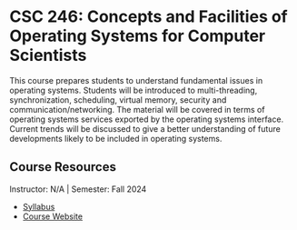 # CSC 246: 	Concepts and Facilities of Operating Systems for Computer Scientists
This course prepares students to understand fundamental issues in operating systems. Students will be introduced to multi-threading, synchronization, scheduling, virtual memory, security and communication/networking. The material will be covered in terms of operating systems services exported by the operating systems interface. Current trends will be discussed to give a better understanding of future developments likely to be included in operating systems.

## Course Resources
Instructor: N/A | Semester: Fall 2024
* [Syllabus]()
* [Course Website](https://www.csc.ncsu.edu/courses/outcomes.php?uniq_id=8000026)

